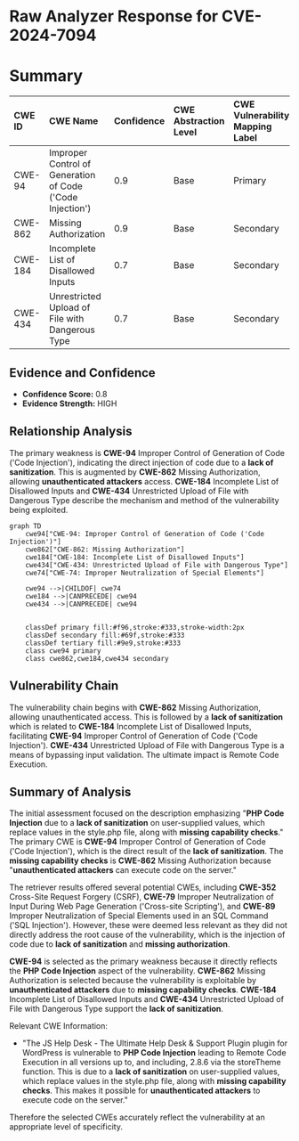 # Raw Analyzer Response for CVE-2024-7094

# Summary
| CWE ID  | CWE Name                                                                        | Confidence | CWE Abstraction Level | CWE Vulnerability Mapping Label | CWE-Vulnerability Mapping Notes |
| :-------- | :------------------------------------------------------------------------------ | :----------- | :---------------------- | :------------------------------ | :------------------------------ |
| CWE-94    | Improper Control of Generation of Code ('Code Injection')                      | 0.9          | Base                    | Primary                         | Allowed-with-Review             |
| CWE-862   | Missing Authorization                                                           | 0.9          | Base                    | Secondary                       | Allowed                         |
| CWE-184   | Incomplete List of Disallowed Inputs                                            | 0.7          | Base                    | Secondary                       | Allowed                         |
| CWE-434   | Unrestricted Upload of File with Dangerous Type                                 | 0.7          | Base                    | Secondary                       | Allowed                         |

## Evidence and Confidence

*   **Confidence Score:** 0.8
*   **Evidence Strength:** HIGH

## Relationship Analysis
The primary weakness is **CWE-94** Improper Control of Generation of Code ('Code Injection'), indicating the direct injection of code due to a **lack of sanitization**. This is augmented by **CWE-862** Missing Authorization, allowing **unauthenticated attackers** access. **CWE-184** Incomplete List of Disallowed Inputs and **CWE-434** Unrestricted Upload of File with Dangerous Type describe the mechanism and method of the vulnerability being exploited.

```mermaid
graph TD
    cwe94["CWE-94: Improper Control of Generation of Code ('Code Injection')"]
    cwe862["CWE-862: Missing Authorization"]
    cwe184["CWE-184: Incomplete List of Disallowed Inputs"]
    cwe434["CWE-434: Unrestricted Upload of File with Dangerous Type"]
    cwe74["CWE-74: Improper Neutralization of Special Elements"]

    cwe94 -->|CHILDOF| cwe74
    cwe184 -->|CANPRECEDE| cwe94
    cwe434 -->|CANPRECEDE| cwe94
    

    classDef primary fill:#f96,stroke:#333,stroke-width:2px
    classDef secondary fill:#69f,stroke:#333
    classDef tertiary fill:#9e9,stroke:#333
    class cwe94 primary
    class cwe862,cwe184,cwe434 secondary
```

## Vulnerability Chain
The vulnerability chain begins with **CWE-862** Missing Authorization, allowing unauthenticated access. This is followed by a **lack of sanitization** which is related to **CWE-184** Incomplete List of Disallowed Inputs, facilitating **CWE-94** Improper Control of Generation of Code ('Code Injection'). **CWE-434** Unrestricted Upload of File with Dangerous Type is a means of bypassing input validation. The ultimate impact is Remote Code Execution.

## Summary of Analysis
The initial assessment focused on the description emphasizing "**PHP Code Injection** due to a **lack of sanitization** on user-supplied values, which replace values in the style.php file, along with **missing capability checks**." The primary CWE is **CWE-94** Improper Control of Generation of Code ('Code Injection'), which is the direct result of the **lack of sanitization**. The **missing capability checks** is **CWE-862** Missing Authorization because "**unauthenticated attackers** can execute code on the server."

The retriever results offered several potential CWEs, including **CWE-352** Cross-Site Request Forgery (CSRF), **CWE-79** Improper Neutralization of Input During Web Page Generation ('Cross-site Scripting'), and **CWE-89** Improper Neutralization of Special Elements used in an SQL Command ('SQL Injection'). However, these were deemed less relevant as they did not directly address the root cause of the vulnerability, which is the injection of code due to **lack of sanitization** and **missing authorization**.

**CWE-94** is selected as the primary weakness because it directly reflects the **PHP Code Injection** aspect of the vulnerability. **CWE-862** Missing Authorization is selected because the vulnerability is exploitable by **unauthenticated attackers** due to **missing capability checks**. **CWE-184** Incomplete List of Disallowed Inputs and **CWE-434** Unrestricted Upload of File with Dangerous Type support the **lack of sanitization**.

Relevant CWE Information:
*   "The JS Help Desk - The Ultimate Help Desk & Support Plugin plugin for WordPress is vulnerable to **PHP Code Injection** leading to Remote Code Execution in all versions up to, and including, 2.8.6 via the storeTheme function. This is due to a **lack of sanitization** on user-supplied values, which replace values in the style.php file, along with **missing capability checks**. This makes it possible for **unauthenticated attackers** to execute code on the server."

Therefore the selected CWEs accurately reflect the vulnerability at an appropriate level of specificity.